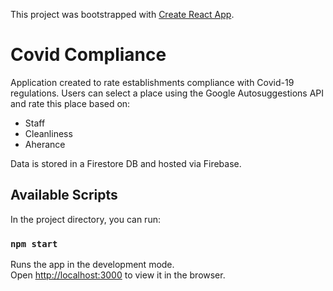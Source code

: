 This project was bootstrapped with [Create React App](https://github.com/facebook/create-react-app).

# Covid Compliance
Application created to rate establishments compliance with Covid-19 regulations.
Users can select a place using the Google Autosuggestions API and rate this place based on:
- Staff
- Cleanliness
- Aherance

Data is stored in a Firestore DB and hosted via Firebase.

## Available Scripts

In the project directory, you can run:

### `npm start`

Runs the app in the development mode.<br />
Open [http://localhost:3000](http://localhost:3000) to view it in the browser.



